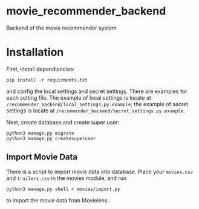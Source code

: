 # movie_recommender_backend
Backend of the movie recommender system

# Installation

First, install dependiencies: 

	pip install -r requirments.txt
	
 and config the local settings and secret settings. There are examples for each setting file. The example of local settings is locate at `/recommender_backend/local_settings.py.example`; the example of secret settings is locate at `/recommender_backend/secret_settings.py.example`.

Next, create database and create super user:
	
	python3 manage.py migrate
	python3 manage.py createsuperuser
	
## Import Movie Data
There is a script to import movie data into database. Place your `movies.csv` and `trailers.csv` in the movies module, and run

	python3 manage.py shell < movies/import.py

to import the movie data from Movielens.